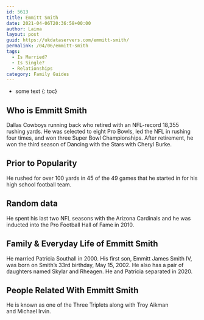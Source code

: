 ```yaml
---
id: 5613
title: Emmitt Smith
date: 2021-04-06T20:36:58+00:00
author: Laima
layout: post
guid: https://ukdataservers.com/emmitt-smith/
permalink: /04/06/emmitt-smith
tags:
  - Is Married?
  - Is Single?
  - Relationships
category: Family Guides
---
```


* some text
{: toc}


## Who is Emmitt Smith
                  
                  
                  
Dallas Cowboys running back who retired with an NFL-record 18,355 rushing yards. He was selected to eight Pro Bowls, led the NFL in rushing four times, and won three Super Bowl Championships. After retirement, he won the third season of Dancing with the Stars with Cheryl Burke.
                  
              
            
              
            
                
                
                
## Prior to Popularity
                  
                  
                  
He rushed for over 100 yards in 45 of the 49 games that he started in for his high school football team.
                  
              
            
              
            
                
                
                
## Random data
                  
                  
                  
He spent his last two NFL seasons with the Arizona Cardinals and he was inducted into the Pro Football Hall of Fame in 2010.
                  
              
            
              
            
                
                
                
## Family & Everyday Life of Emmitt Smith
                  
                  
                  
He married Patricia Southall in 2000. His first son, Emmitt James Smith IV, was born on Smith&#8217;s 33rd birthday, May 15, 2002. He also has a pair of daughters named Skylar and Rheagen. He and Patricia separated in 2020. 
                  
              
            
              
            
                
                
                
## People Related With Emmitt Smith
                  
                  
                  
He is known as one of the Three Triplets along with Troy Aikman and Michael Irvin.
                  
              
            
              
            
                
              
            
              
              
            
            
              
            
          
          
          